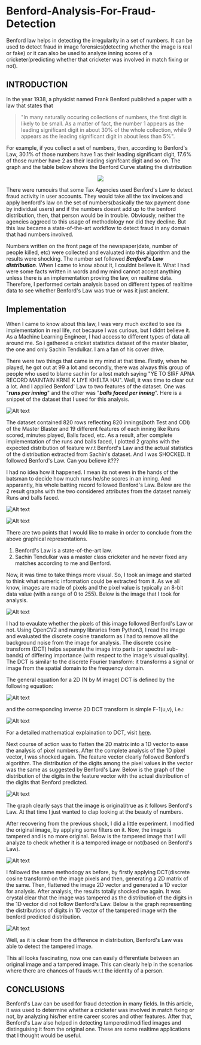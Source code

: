 # Benford-Analysis-For-Fraud-Detection
Benford law helps in detecting the irregularity in a set of numbers. It can be used to detect fraud in image forensics(detecting whether the image is real or fake) or it can also be used to analyze inning scores of a cricketer(predicting whether that cricketer was involved in match fixing or not).
## INTRODUCTION

In the year 1938, a physicist named Frank Benford published a paper with a law that states that 

> "In many naturally occuring collections of numbers, the first digit is likely to be small. As a matter of fact, the number 1 appears as the leading significant digit in about 30% of the whole collection, while 9 appears as the leading significant digit in about less than 5%".

For example, if you collect a set of numbers, then, according to Benford's Law, 30.1% of those numbers have 1 as their leading significant digit, 17.6% of those number have 2 as their leading signifcant digit and so on. The graph and the table below shows the Benford Curve stating the distribution

<div style="text-align:center"><img src="https://github.com/sjaishanker/Benford-Analysis-For-Fraud-Detection/blob/master/doc_snippets/Benford_Distribution.png?raw=true" /></div>

There were rumouirs that some Tax Agencies used Benford's Law to detect fraud activity in user accounts. They would take all the tax invoices and apply benford's law on the set of numbers(basically the tax payment done by individual users) and if the numbers doesnt add up to the benford distribution, then, that person would be in trouble. Obviously, neither the agencies aggreed to this usage of methodology nor did they decline. But this law became a state-of-the-art workflow to detect fraud in any domain that had numbers involved. 

Numbers written on the front page of the newspaper(date, number of people killed, etc) were collected and evaluated into this algorithm and the results were shocking. The number set followed ***Benford's Law distribution***. When I came to know about it, I couldnt believe it. What I had were some facts written in words and my mind cannot accept anything unless there is an implementation proving the law, on realtime data. Therefore, I performed certain analysis based on different types of realtime data to see whether Benford's Law was true or was it just ancient.

## Implementation

When I came to know about this law, I was very much excited to see its implementation in real life, not because I was curious, but I didnt believe it. As a Machine Learning Engineer, I had access to different types of data all around me. So i gathered a cricket statistics dataset of the master blaster, the one and only Sachin Tendulkar. I am a fan of his cover drive. 

There were two things that came in my mind at that time. Firstly, when he played, he got out at 99 a lot and secondly, there was always this group of people who used to blame sachin for a lost match saying "YE TO SIRF APNA RECORD MAINTAIN KRNE K LIYE KHELTA HAI". Well, it was time to clear out a lot. And I applied Benford' Law to two features of the dataset. One was "***runs per inning***" and the other was "***balls faced per inning***". Here is a snippet of the dataset that I used for this analysis.

![Alt text](https://github.com/sjaishanker/Benford-Analysis-For-Fraud-Detection/blob/master/doc_snippets/cricket_dataset_snippet.png?raw=true)

The dataset contained 820 rows reflecting 820 innings(both Test and ODI) of the Master Blaster and 19 different features of each inning like Runs scored, minutes played, Balls faced, etc. As a result, after complete implementation of the runs and balls faced, I plotted 2 graphs with the expected distribution of feature w.r.t Benford's Law and the actual statistics of the distribution extracted from Sachin's dataset. And I was SHOCKED. It followed Benford's Law. Can you believe it???

I had no idea how it happened. I mean its not even in the hands of the batsman to decide how much runs he/she scores in an inning. And apparantly, his whole batting record followed Benford's Law. Below are the 2 result graphs with the two considered attributes from the dataset namely Runs and balls faced.

![Alt text](https://github.com/sjaishanker/Benford-Analysis-For-Fraud-Detection/blob/master/doc_snippets/run_analysis.png?raw=true)

![Alt text](https://github.com/sjaishanker/Benford-Analysis-For-Fraud-Detection/blob/master/doc_snippets/balls_faced_analysis.png?raw=true)

There are two points that I would like to make in order to conclude from the above graphical representations.

1. Benford's Law is a state-of-the-art law.
2. Sachin Tendulkar was a master class cricketer and he never fixed any matches according to me and Benford.


Now, it was time to take things more visual. So, I took an image and started to think what numeric information could be extracted from it. As we all know, images are made of pixels and the pixel value is typically an 8-bit data value (with a range of 0 to 255). Below is the image that I took for analysis.

![Alt text](https://github.com/sjaishanker/Benford-Analysis-For-Fraud-Detection/blob/master/doc_snippets/original_image.png?raw=true)

I had to evaulate whether the pixels of this image followed Benford's Law or not. Using OpenCV2 and numpy libraries from Python3, I read the image and evaluated the discrete cosine transform as I had to remove all the background noise from the image for analysis. The discrete cosine transform (DCT) helps separate the image into parts (or spectral sub-bands) of differing importance (with respect to the image's visual quality). The DCT is similar to the discrete Fourier transform: it transforms a signal or image from the spatial domain to the frequency domain.

The general equation for a 2D (N by M image) DCT is defined by the following equation:

![Alt text](https://github.com/sjaishanker/Benford-Analysis-For-Fraud-Detection/blob/master/doc_snippets/DCT_f1.png?raw=true)

and the corresponding inverse 2D DCT transform is simple F-1(u,v), i.e.:

![Alt text](https://github.com/sjaishanker/Benford-Analysis-For-Fraud-Detection/blob/master/doc_snippets/dct_f2.png?raw=true)

For a detailed mathematical explaination to DCT, visit [here](https://cs.stanford.edu/people/eroberts/courses/soco/projects/data-compression/lossy/jpeg/dct.htm).

Next course of action was to flatten the 2D matrix into a 1D vector to ease the analysis of pixel numbers. After the complete analysis of the 1D pixel vector, I was shocked again. The feature vector clearly followed Benford's algorithm. The distribution of the digits among the pixel values in the vector was the same as suggested by Benford's Law. Below is the graph of the distribution of the digits in the feature vector with the actual distribution of the digits that Benford predicted.

![Alt text](https://github.com/sjaishanker/Benford-Analysis-For-Fraud-Detection/blob/master/doc_snippets/original_image_analysis.png?raw=true)

The graph clearly says that the image is original/true as it follows Benford's Law. At that time I just wanted to clap looking at the beauty of numbers. 

After recovering from the previous shock, I did a little experiment. I modified the original image, by applying some filters on it. Now, the image is tampered and is no more original. Below is the tampered image that I will analyze to check whether it is a tempored image or not(based on Benford's Law).

![Alt text](https://github.com/sjaishanker/Benford-Analysis-For-Fraud-Detection/blob/master/doc_snippets/modified_image.png?raw=true)

I followed the same methodogy as before, by firstly applying DCT(discrete cosine transform) on the image pixels and then, generating a 2D matrix of the same. Then, flattened the image 2D vector and generated a 1D vector for analysis. After analysis, the results totally shocked me again. It was crystal clear that the image was tampered as the distribution of the digits in the 1D vector did not follow Benford's Law. Below is the graph representing the distributions of digits in 1D vector of the tampered image with the benford predicted distribution.

![Alt text](https://github.com/sjaishanker/Benford-Analysis-For-Fraud-Detection/blob/master/doc_snippets/modified_image_analysis.png?raw=true)

Well, as it is clear from the difference in distribution, Benford's Law was able to detect the tampered image.

This all looks fascinating, now one can easily differentiate between an original image and a tampered image. This can clearly help in the scenarios where there are chances of frauds w.r.t the identity of a person.

## CONCLUSIONS

Benford's Law can be used for fraud detection in many fields. In this article, it was used to determine whether a cricketer was involved in match fixing or not, by analyzing his/her entire career scores and other features. After that, Benford's Law also helped in detecting tampered/modified images and distinguising it from the original one. These are some realtime applications that I thought would be useful.
